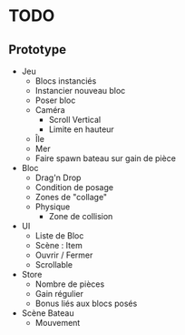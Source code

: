# TODO

## Prototype

- Jeu
  - Blocs instanciés
  - Instancier nouveau bloc
  - Poser bloc
  - Caméra
	- Scroll Vertical
	- Limite en hauteur
  - Île
  - Mer
  - Faire spawn bateau sur gain de pièce
- Bloc
  - Drag'n Drop
  - Condition de posage
  - Zones de "collage"
  - Physique
	- Zone de collision
- UI
  - Liste de Bloc
  - Scène : Item
  - Ouvrir / Fermer
  - Scrollable
- Store
  - Nombre de pièces
  - Gain régulier
  - Bonus liés aux blocs posés
- Scène Bateau
  - Mouvement
